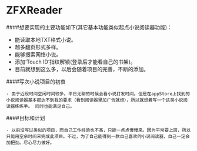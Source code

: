 # ZFXReader

####想要实现的主要功能如下(其它基本功能类似起点小说阅读器功能)：
   - 能读取本地TXT格式小说。
   - 越多翻页形式多样。
   - 能够搜索网络小说。
   - 添加‘Touch ID’指纹解锁(登录后才能看自己的书架)。
   - 目前就想到这么多，以后会随着项目的完善，不断的添加。

####写次小说项目的初衷

    - 由于近段时间空闲时间较多。平日无聊的时候会看小说打发时间。但是在appStore上找到的小说阅读器基本都达不到我的要求（看到阅读器里加广告就烦），所以就想着写一个这类小说阅读器练练手。 同时也能满足自己。

####目标和计划

    - 以前没写过类似的项目，而自己工作经验也不高，只能一点点慢慢来。因为平常要上班，所以只能用空余时间来完成此项目。不过，为了自己能得到一款自己喜欢的小说阅读器，自己一定会加把劲。尽心尽力做好。
